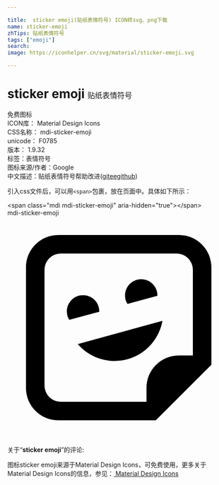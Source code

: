 ```yaml
---

title:  sticker emoji(贴纸表情符号) ICON转svg、png下载
name: sticker-emoji
zhTips: 贴纸表情符号
tags: ["emoji"]
search: 
image: https://iconhelper.cn/svg/material/sticker-emoji.svg

---
```


# sticker emoji  <small style="font-size: 60%;font-weight: 100">贴纸表情符号</small>


<div class="detail-page">
<p>
<span><span class="badge-success badge">免费图标</span> </span>
<br/>
<span>
ICON库：
<span class="badge-secondary badge">Material Design Icons</span> 
</span>
<br/>
<span>
CSS名称：
<span class="badge-secondary badge">mdi-sticker-emoji</span> 
</span>
<br/>
<span>
unicode：
<span class="badge-secondary badge">F0785</span> 
<copy-btn content='F0785' btn-title=""></copy-btn>
<copy-btn :content='String.fromCodePoint(parseInt("F0785", 16))' btn-title="复制U"></copy-btn>
</span>
<br/>
<span>
版本：
<span class="badge-secondary badge">1.9.32</span> 
</span><br/><span>标签：<span class="badge-light badge"><router-link to="/tags/emoji.html">表情符号</router-link></span></span>
<br/>
<span>图标来源/作者：<span class="badge-light badge">Google</span></span> 
<br/>
<span class="zh-detail">中文描述：<span class="badge-primary badge">贴纸表情符号</span><span class="help-link"><span>帮助改进</span>(<a href="https://gitee.com/liuwave/icon-helper/edit/master/json/material/sticker-emoji.json" target="_blank" rel="noopener noreferrer">gitee</a><a href="https://github.com/liuwave/icon-helper/edit/master/json/material/sticker-emoji.json" target="_blank" rel="noopener noreferrer">github</a></span>)</span><br/>
</p>
</div>
<div class="alert alert-dark">
  <i class="mdi mdi-sticker-emoji mdi-48px"></i>
  <i class="mdi mdi-sticker-emoji mdi-36px"></i>
  <i class="mdi mdi-sticker-emoji mdi-24px"></i>
  <i class="mdi mdi-sticker-emoji mdi-18px"></i>
</div>
<div>
  <p>引入css文件后，可以用<code>&lt;span&gt;</code>包裹，放在页面中。具体如下所示：    
  </p>
  <div class="alert alert-primary" style="font-size: 14px">
    &lt;span class="mdi mdi-sticker-emoji" aria-hidden="true"&gt;&lt;/span&gt;
    <copy-btn content='<span class="mdi mdi-sticker-emoji" aria-hidden="true"></span>'></copy-btn>
  </div>
  <div class="alert alert-secondary">
    <i class="mdi mdi-sticker-emoji"
    style="font-size: 24px"
    aria-hidden="true"></i> mdi-sticker-emoji
    <copy-btn content="mdi-sticker-emoji" btn-title="复制图标名称"></copy-btn>
  </div>
</div>
<div id="svg" class="svg-wrap">
<svg xmlns="http://www.w3.org/2000/svg" viewBox="0 0 24 24"><path d="M5.5,2C3.56,2 2,3.56 2,5.5V18.5C2,20.44 3.56,22 5.5,22H16L22,16V5.5C22,3.56 20.44,2 18.5,2H5.5M5.75,4H18.25A1.75,1.75 0 0,1 20,5.75V15H18.5C16.56,15 15,16.56 15,18.5V20H5.75A1.75,1.75 0 0,1 4,18.25V5.75A1.75,1.75 0 0,1 5.75,4M14.44,6.77C14.28,6.77 14.12,6.79 13.97,6.83C13.03,7.09 12.5,8.05 12.74,9C12.79,9.15 12.86,9.3 12.95,9.44L16.18,8.56C16.18,8.39 16.16,8.22 16.12,8.05C15.91,7.3 15.22,6.77 14.44,6.77M8.17,8.5C8,8.5 7.85,8.5 7.7,8.55C6.77,8.81 6.22,9.77 6.47,10.7C6.5,10.86 6.59,11 6.68,11.16L9.91,10.28C9.91,10.11 9.89,9.94 9.85,9.78C9.64,9 8.95,8.5 8.17,8.5M16.72,11.26L7.59,13.77C8.91,15.3 11,15.94 12.95,15.41C14.9,14.87 16.36,13.25 16.72,11.26Z" /></svg>
</div>
<detail full-name='mdi-sticker-emoji'></detail>
<div class="icon-detail__container">
<p>关于“<b>sticker emoji</b>”的评论:</p>
</div>
<Vssue title="关于“sticker emoji”的评论" />    
<div><p>图标sticker emoji来源于Material Design Icons，可免费使用，更多关于 Material Design Icons的信息，参见：<a target="_blank" href="https://iconhelper.cn/material.html"> Material Design Icons</a>
</p></div>
